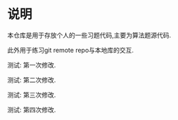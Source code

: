 # 说明
本仓库是用于存放个人的一些习题代码,主要为算法题源代码.

此外用于练习git remote repo与本地库的交互.

测试: 第一次修改.

测试: 第二次修改.

测试: 第三次修改.

测试: 第四次修改.
